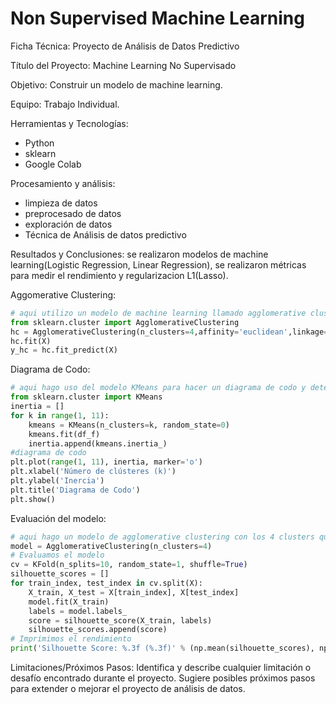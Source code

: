 # Non Supervised Machine Learning

Ficha Técnica: Proyecto de Análisis de Datos Predictivo

Título del Proyecto: Machine Learning No Supervisado

Objetivo:
Construir un modelo de machine learning.

Equipo:
Trabajo Individual.

Herramientas y Tecnologías:
- Python
- sklearn
- Google Colab

Procesamiento y análisis:
- limpieza de datos
- preprocesado de datos
- exploración de datos
- Técnica de Análisis de datos predictivo
  
Resultados y Conclusiones:
se realizaron modelos de machine learning(Logistic Regression, Linear Regression), se realizaron métricas para medir el rendimiento y regularizacion L1(Lasso).

Aggomerative Clustering:

```python
# aqui utilizo un modelo de machine learning llamado agglomerative clustering y lo entreno para hacer predicciones
from sklearn.cluster import AgglomerativeClustering
hc = AgglomerativeClustering(n_clusters=4,affinity='euclidean',linkage='ward')
hc.fit(X)
y_hc = hc.fit_predict(X)
```
Diagrama de Codo:
```python
# aqui hago uso del modelo KMeans para hacer un diagrama de codo y determinar con este el numero adecuado de clusterers para mi anterior modelo de ML
from sklearn.cluster import KMeans
inertia = []
for k in range(1, 11):
    kmeans = KMeans(n_clusters=k, random_state=0)
    kmeans.fit(df_f)
    inertia.append(kmeans.inertia_)
#diagrama de codo
plt.plot(range(1, 11), inertia, marker='o')
plt.xlabel('Número de clústeres (k)')
plt.ylabel('Inercia')
plt.title('Diagrama de Codo')
plt.show()
```
Evaluación del modelo:
```python
# aqui hago un modelo de agglomerative clustering con los 4 clusters que me indica el diagrama de codo
model = AgglomerativeClustering(n_clusters=4)
# Evaluamos el modelo
cv = KFold(n_splits=10, random_state=1, shuffle=True)
silhouette_scores = []
for train_index, test_index in cv.split(X):
    X_train, X_test = X[train_index], X[test_index]
    model.fit(X_train)
    labels = model.labels_
    score = silhouette_score(X_train, labels)
    silhouette_scores.append(score)
# Imprimimos el rendimiento
print('Silhouette Score: %.3f (%.3f)' % (np.mean(silhouette_scores), np.std(silhouette_scores)))
```

Limitaciones/Próximos Pasos:
Identifica y describe cualquier limitación o desafío encontrado durante el proyecto.
Sugiere posibles próximos pasos para extender o mejorar el proyecto de análisis de datos.


